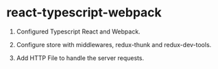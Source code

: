 # react-typescript-webpack

1. Configured Typescript React and Webpack.

2. Configure store with middlewares, redux-thunk and redux-dev-tools.

3. Add HTTP File to handle the server requests.
